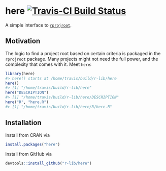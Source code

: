 
<!-- README.md is generated from README.Rmd. Please edit that file -->
here [![Travis-CI Build Status](https://travis-ci.org/r-lib/here.svg?branch=master)](https://travis-ci.org/r-lib/here)
========================================================================================================================

A simple interface to [`rprojroot`](https://github.com/r-lib/rprojroot).

Motivation
----------

The logic to find a project root based on certain criteria is packaged in the `rprojroot` package. Many projects might not need the full power, and the complexity that comes with it. Meet `here`:

``` r
library(here)
#> here() starts at /home/travis/build/r-lib/here
here()
#> [1] "/home/travis/build/r-lib/here"
here("DESCRIPTION")
#> [1] "/home/travis/build/r-lib/here/DESCRIPTION"
here("R", "here.R")
#> [1] "/home/travis/build/r-lib/here/R/here.R"
```

Installation
------------

Install from CRAN via

``` r
install.packages("here")
```

Install from GitHub via

``` r
devtools::install_github("r-lib/here")
```
